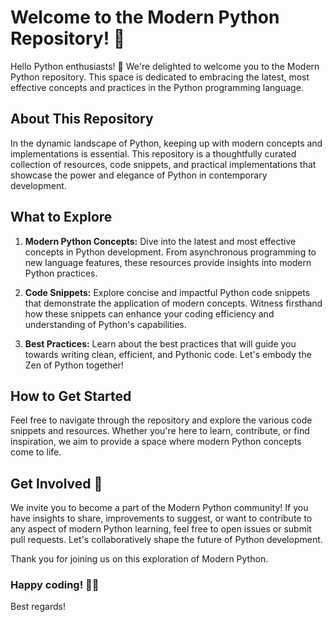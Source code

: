 # Welcome to the Modern Python Repository! 🐍

Hello Python enthusiasts! 👋 We're delighted to welcome you to the Modern Python repository. This space is dedicated to embracing the latest, most effective concepts and practices in the Python programming language.

## About This Repository

In the dynamic landscape of Python, keeping up with modern concepts and implementations is essential. This repository is a thoughtfully curated collection of resources, code snippets, and practical implementations that showcase the power and elegance of Python in contemporary development.

## What to Explore

1. **Modern Python Concepts:** Dive into the latest and most effective concepts in Python development. From asynchronous programming to new language features, these resources provide insights into modern Python practices.

2. **Code Snippets:** Explore concise and impactful Python code snippets that demonstrate the application of modern concepts. Witness firsthand how these snippets can enhance your coding efficiency and understanding of Python's capabilities.

3. **Best Practices:** Learn about the best practices that will guide you towards writing clean, efficient, and Pythonic code. Let's embody the Zen of Python together!

## How to Get Started

Feel free to navigate through the repository and explore the various code snippets and resources. Whether you're here to learn, contribute, or find inspiration, we aim to provide a space where modern Python concepts come to life.

## Get Involved 🤝

We invite you to become a part of the Modern Python community! If you have insights to share, improvements to suggest, or want to contribute to any aspect of modern Python learning, feel free to open issues or submit pull requests. Let's collaboratively shape the future of Python development.

Thank you for joining us on this exploration of Modern Python. 
### Happy coding! 🚀✨

Best regards!
